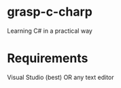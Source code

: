 # grasp-c-charp
Learning C# in a practical way

# Requirements
Visual Studio (best) OR any text editor